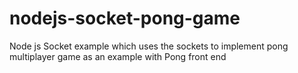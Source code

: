# nodejs-socket-pong-game
Node js Socket example which uses the sockets to implement pong multiplayer game as an example with Pong front end
